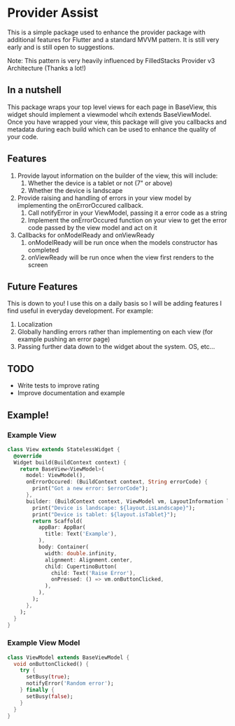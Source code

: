 # Provider Assist

This is a simple package used to enhance the provider package with additional features for Flutter and a standard MVVM pattern. It is still very early and is still open to suggestions.

Note: This pattern is very heavily influenced by FilledStacks Provider v3 Architecture (Thanks a lot!)

## In a nutshell
This package wraps your top level views for each page in BaseView, this widget should implement a viewmodel whcih extends BaseViewModel. Once you have wrapped your view, this package will give you callbacks and metadata during each build which can be used to enhance the quality of your code.

## Features
1) Provide layout information on the builder of the view, this will include:
    1) Whether the device is a tablet or not (7" or above)
    2) Whether the device is landscape
2) Provide raising and handling of errors in your view model by implementing the onErrorOccured callback.
    1) Call notifyError in your ViewModel, passing it a error code as a string
    2) Implement the onErrorOccured function on your view to get the error code passed by the view model and act on it
3) Callbacks for onModelReady and onViewReady
    1) onModelReady will be run once when the models constructor has completed
    2) onViewReady will be run once when the view first renders to the screen
    
## Future Features
This is down to you! I use this on a daily basis so I will be adding features I find useful in everyday development. For example:
1) Localization
2) Globally handling errors rather than implementing on each view (for example pushing an error page)
3) Passing further data down to the widget about the system. OS, etc...

## TODO
* Write tests to improve rating
* Improve documentation and example

## Example!
### Example View
```dart
class View extends StatelessWidget {
  @override
  Widget build(BuildContext context) {
    return BaseView<ViewModel>(
      model: ViewModel(),
      onErrorOccured: (BuildContext context, String errorCode) {
        print("Got a new error: $errorCode");
      },
      builder: (BuildContext context, ViewModel vm, LayoutInformation layout) {
        print("Device is landscape: ${layout.isLandscape}");
        print("Device is tablet: ${layout.isTablet}");
        return Scaffold(
          appBar: AppBar(
            title: Text('Example'),
          ),
          body: Container(
            width: double.infinity,
            alignment: Alignment.center,
            child: CupertinoButton(
              child: Text('Raise Error'),
              onPressed: () => vm.onButtonClicked,
            ),
          ),
        );
      },
    );
  }
}
```

### Example View Model
```dart
class ViewModel extends BaseViewModel {
  void onButtonClicked() {
    try {
      setBusy(true);
      notifyError('Random error');
    } finally {
      setBusy(false);
    }
  }
}
```